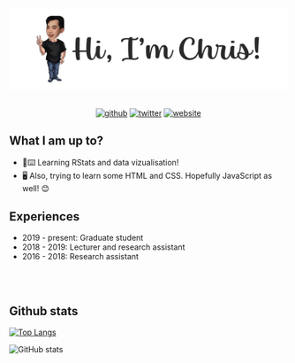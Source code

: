 


![A graduate student focusing on agricultural economics and development.](https://github.com/chris-allones/chris-allones/blob/main/photo/banner-2.jpg)

<br>

<div align="center">
<a href="https://github.com/chris-allones"><img  src='https://cdn.jsdelivr.net/npm/simple-icons@3.0.1/icons/github.svg' alt='github' height='40'></a>
<a href="https://twitter.com/Topenomics"><img src='https://cdn.jsdelivr.net/npm/simple-icons@3.0.1/icons/twitter.svg' alt='twitter' height='40'></a>
<a href="https://www.chrisllones.me"><img src='https://cdn.jsdelivr.net/npm/simple-icons@3.0.1/icons/icloud.svg' alt='website' height='40'></a>
</div>


## What I am up to?

- 💾⌨️ Learning RStats and data vizualisation!
- 🖥️ Also, trying to learn some HTML and CSS. Hopefully JavaScript as well! 😊

## Experiences
- 2019 - present: Graduate student
- 2018 - 2019: Lecturer and research assistant
- 2016 - 2018: Research assistant


<br>
<br>

## Github stats

[![Top Langs](https://github-readme-stats.vercel.app/api/top-langs/?username=chris-allones)](https://github.com/anuraghazra/github-readme-stats)

![GitHub stats](https://github-readme-stats.vercel.app/api?username=chris-allones&show_icons=true)  

